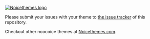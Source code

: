 [![Noicethemes logo](https://github.com/wearecodepeckers/noicethemes-issues/assets/75527981/602ad9be-9b93-4f4e-a833-4dd3f7dd105c 'Noicethemes Logo')](https://noicethemes.com)


Please submit your issues with your theme to [the issue tracker](https://github.com/wearecodepeckers/noicethemes-issues/issues) of this repository.

Checkout other nooooice themes at [Noicethemes.com](https://noicethemes.com).
